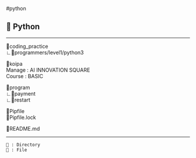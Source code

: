 #python
## 🐍 Python 

----------------------------------    
   
📁coding_practice     
    ∟📄programmers/level1/python3    

📁koipa   
    Manage : AI INNOVATION SQUARE   
    Course : BASIC  
    
📁program   
    ∟📁payment    
    ∟📄restart   

📄Pipfile   
📄Pipfile.lock   

📄README.md    

----------------------------------

	📁 : Directory
	📄 : File
